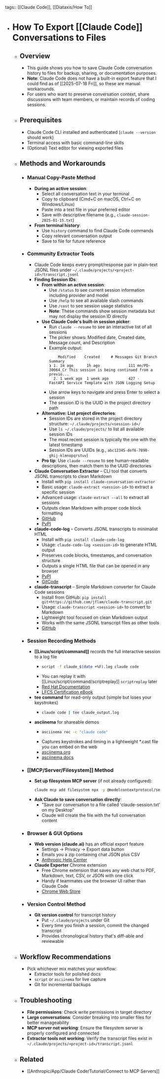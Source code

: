 tags:: [[Claude Code]], [[Diataxis/How To]]

- # How To Export [[Claude Code]] Conversations to Files
	- ## Overview
		- This guide shows you how to save Claude Code conversation history to files for backup, sharing, or documentation purposes.
		- **Note**: Claude Code does not have a built-in export feature that I could find as of [[2025-07-18 Fri]], so these are manual workarounds.
		- For users who want to preserve conversation context, share discussions with team members, or maintain records of coding sessions.
	- ## Prerequisites
		- Claude Code CLI installed and authenticated (`claude --version` should work)
		- Terminal access with basic command-line skills
		- (Optional) Text editor for viewing exported files
	- ## Methods and Workarounds
		- ### Manual Copy-Paste Method
			- **During an active session**:
				- Select all conversation text in your terminal
				- Copy to clipboard (Cmd+C on macOS, Ctrl+C on Windows/Linux)
				- Paste into a text file in your preferred editor
				- Save with descriptive filename (e.g., `claude-session-2025-01-15.txt`)
			- **From terminal history**:
				- Use `history` command to find Claude Code commands
				- Copy relevant conversation output
				- Save to file for future reference
		- ### Community Extractor Tools
			- Claude Code keeps every prompt/response pair in plain-text JSONL files under `~/.claude/projects/<project-id>/transcript.jsonl`
			- **Finding Session IDs**:
				- **From within an active session**:
					- Use `/status` to see current session information including provider and model
					- Use `/help` to see all available slash commands
					- Use `/cost` to see session usage statistics
					- **Note**: These commands show session metadata but may not display the session ID directly
				- **Use Claude Code's built-in session picker**:
					- Run `claude --resume` to see an interactive list of all sessions
					- The picker shows: Modified date, Created date, Message count, and Description
					- Example output:
					  ~~~
					      Modified    Created     # Messages Git Branch     Summary
					  ❯ 1. 1m ago      1h ago             111 mn/PD-30064_Cr This session is being continued from a previo...
					    2. 1 week ago  1 week ago         427 -              FastAPI Service Template with JSON Logging Setup
					  ~~~
					- Use arrow keys to navigate and press Enter to select a session
					- The session ID is the UUID in the project directory path
				- **Alternative: List project directories**:
					- Session IDs are stored in the project directory structure: `~/.claude/projects/<session-id>/`
					- Use `ls ~/.claude/projects/` to list all available session IDs
					- The most recent session is typically the one with the latest timestamp
					- Session IDs are UUIDs (e.g., `abc12345-def6-7890-ghij-klmnopqrstuv`)
				- **Pro tip**: Use `claude --resume` to see human-readable descriptions, then match them to the UUID directories
			- **Claude Conversation Extractor** – CLI tool that converts JSONL transcripts to clean Markdown
				- Install with `pip install claude-conversation-extractor`
				- Basic usage: `claude-extract <session-id>` to extract a specific session
				- Advanced usage: `claude-extract --all` to extract all sessions
				- Outputs clean Markdown with proper code block formatting
				- [GitHub](https://github.com/ZeroSumQuant/claude-conversation-extractor)
				- [PyPI](https://pypi.org/project/claude-conversation-extractor/)
			- **claude-code-log** – Converts JSONL transcripts to minimalist HTML
				- Install with `pip install claude-code-log`
				- Usage: `claude-code-log <session-id>` to generate HTML output
				- Preserves code blocks, timestamps, and conversation structure
				- Outputs a single HTML file that can be opened in any browser
				- [PyPI](https://pypi.org/project/claude-code-log/)
				- [GitCode](https://gitcode.com/gh_mirrors/cl/claude-code-log/overview)
			- **claude-transcript** – Simple Markdown converter for Claude Code sessions
				- Install from GitHub: `pip install git+https://github.com/jflam/claude-transcript.git`
				- Usage: `claude-transcript <session-id>` to convert to Markdown
				- Lightweight tool focused on clean Markdown output
				- Works with the same JSONL transcript files as other tools
				- [GitHub](https://github.com/jflam/claude-transcript)
		- ### Session Recording Methods
			- **[[Linux/script/command]]** records the full interactive session to a log file
				- ~~~bash
				  script -f claude_$(date +%F).log claude code
				  ~~~
				- You can replay it with [[Linux/script/command/scriptreplay]] `scriptreplay` later
				- [Red Hat Documentation](https://www.redhat.com/en/blog/record-terminal-script-scriptreplay)
				- [LFCS Certification eBook](https://www.tecmint.com/record-and-replay-linux-terminal-session-commands-using-script/)
			- **tee command** for read-only output (simple but loses your keystrokes)
				- ~~~bash
				  claude code | tee claude_output.log
				  ~~~
			- **asciinema** for shareable demos
				- ~~~bash
				  asciinema rec -c "claude code"
				  ~~~
				- Captures keystrokes and timing in a lightweight *.cast file you can embed on the web
				- [asciinema.org](https://asciinema.org/)
				- [asciinema docs](https://docs.asciinema.org/manual/cli/quick-start/)
		- ### [[MCP/Server/Filesystem]] Method
			- **Set up filesystem MCP server** (if not already configured):
			  ~~~bash
			  claude mcp add filesystem npx -y @modelcontextprotocol/server-filesystem ~/Desktop ~/Downloads
			  ~~~
			- **Ask Claude to save conversation directly**:
				- "Save our conversation to a file called 'claude-session.txt' on my Desktop"
				- Claude will create the file with the full conversation content
		- ### Browser & GUI Options
			- **Web version (claude.ai)** has an official export feature
				- Settings → Privacy → Export data button
				- Emails you a zip containing chat JSON plus CSV
				- [Anthropic Help Center](https://support.anthropic.com/en/articles/9450526-how-can-i-export-my-claude-ai-data)
			- **Claude Exporter** Chrome extension
				- Free Chrome extension that saves any web chat to PDF, Markdown, text, CSV, or JSON with one click
				- Handy if teammates use the browser UI rather than Claude Code
				- [Chrome Web Store](https://chromewebstore.google.com/detail/claude-exporter-save-clau/elhmfakncmnghlnabnolalcjkdpfjnin)
		- ### Version Control Method
			- **Git version control** for transcript history
				- Put `~/.claude/projects` under Git
				- Every time you finish a session, commit the changed transcript
				- Provides chronological history that's diff-able and reviewable
	- ## Workflow Recommendations
		- Pick whichever mix matches your workflow:
			- Extractor tools for polished docs
			- `script` or `asciinema` for live capture
			- Git for incremental backups
	- ## Troubleshooting
		- **File permissions**: Check write permissions in target directory
		- **Large conversations**: Consider breaking into smaller files for better manageability
		- **MCP server not working**: Ensure the filesystem server is properly configured and connected
		- **Extractor tools not working**: Verify the transcript files exist in `~/.claude/projects/<project-id>/transcript.jsonl`
	- ## Related
		- [[Anthropic/App/Claude Code/Tutorial/Connect to MCP Servers]]
